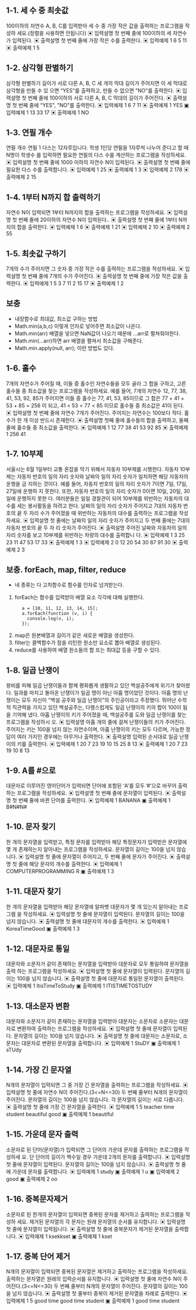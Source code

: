 ## 1-1. 세 수 중 최솟값

100이하의 자연수 A, B, C를 입력받아 세 수 중 가장 작은 값을 출력하는 프로그램을 작성하
세요.(정렬을 사용하면 안됩니다)
▣ 입력설명
첫 번째 줄에 100이하의 세 자연수가 입력된다.
▣ 출력설명
첫 번째 줄에 가장 작은 수를 출력한다.
▣ 입력예제 1
6 5 11
▣ 출력예제 1
5

## 1-2. 삼각형 판별하기

삼각형 판별하기
길이가 서로 다른 A, B, C 세 개의 막대 길이가 주어지면 이 세 막대로 삼각형을 만들 수 있
으면 “YES"를 출력하고, 만들 수 없으면 ”NO"를 출력한다.
▣ 입력설명
첫 번째 줄에 100이하의 서로 다른 A, B, C 막대의 길이가 주어진다.
▣ 출력설명
첫 번째 줄에 “YES", "NO"를 출력한다.
▣ 입력예제 1
6 7 11
▣ 출력예제 1
YES
▣ 입력예제 1
13 33 17
▣ 출력예제 1
NO

## 1-3. 연필 개수

연필 개수
연필 1 다스는 12자루입니다. 학생 1인당 연필을 1자루씩 나누어 준다고 할 때 N명이 학생수
를 입력하면 필요한 연필의 다스 수를 계산하는 프로그램을 작성하세요.
▣ 입력설명
첫 번째 줄에 1000 이하의 자연수 N이 입력된다.
▣ 출력설명
첫 번째 줄에 필요한 다스 수를 출력합니다.
▣ 입력예제 1
25
▣ 출력예제 1
3
▣ 입력예제 2
178
▣ 출력예제 2
15

## 1-4. 1부터 N까지 합 출력하기

자연수 N이 입력되면 1부터 N까지의 합을 출력하는 프로그램을 작성하세요.
▣ 입력설명
첫 번째 줄에 20이하의 자연수 N이 입력된다..
▣ 출력설명
첫 번째 줄에 1부터 N까지의 합을 출력한다.
▣ 입력예제 1
6
▣ 출력예제 1
21
▣ 입력예제 2
10
▣ 출력예제 2
55

## 1-5. 최솟값 구하기

7개의 수가 주어지면 그 숫자 중 가장 작은 수를 출력하는 프로그램을 작성하세요.
▣ 입력설명
첫 번째 줄에 7개의 수가 주어진다.
▣ 출력설명
첫 번째 줄에 가장 작은 값을 출력한다.
▣ 입력예제 1
5 3 7 11 2 15 17
▣ 출력예제 1
2

## 보충

- 내장함수로 최대값, 최소값 구하는 방법
- Math.min(a,b,c) 이렇게 인자로 넣어주면 최소값이 나온다.
- Math.min(arr) 배열을 넣으면 NaN값이 나오기 때문에 ...arr로 펼쳐줘야한다.
- Math.min(...arr)하면 arr 배열을 펼쳐서 최소값을 구해준다.
- Math.min.apply(null, arr); 이런 방법도 있다.

## 1-6. 홀수

7개의 자연수가 주어질 때, 이들 중 홀수인 자연수들을 모두 골라 그 합을 구하고, 고른 홀수들
중 최소값을 찾는 프로그램을 작성하세요.
예를 들어, 7개의 자연수 12, 77, 38, 41, 53, 92, 85가 주어지면 이들 중 홀수는 77, 41, 53,
85이므로 그 합은
77 + 41 + 53 + 85 = 256
이 되고,
41 < 53 < 77 < 85
이므로 홀수들 중 최소값은 41이 된다.
▣ 입력설명
첫 번째 줄에 자연수 7개가 주어진다. 주어지는 자연수는 100보다 작다. 홀수가 한 개 이상
반드시 존재한다.
▣ 출력설명
첫째 줄에 홀수들의 합을 출력하고, 둘째 줄에 홀수들 중 최소값을 출력한다.
▣ 입력예제 1
12 77 38 41 53 92 85
▣ 출력예제 1
256
41

## 1-7. 10부제

서울시는 6월 1일부터 교통 혼잡을 막기 위해서 자동차 10부제를 시행한다. 자동차 10부제는
자동차 번호의 일의 자리 숫자와 날짜의 일의 자리 숫자가 일치하면 해당 자동차의 운행을 금
지하는 것이다. 예를 들어, 자동차 번호의 일의 자리 숫자가 7이면 7일, 17일, 27일에 운행하
지 못한다. 또한, 자동차 번호의 일의 자리 숫자가 0이면 10일, 20일, 30일에 운행하지 못한
다.
여러분들은 일일 경찰관이 되어 10부제를 위반하는 자동차의 대수를 세는 봉사활동을 하려고
한다. 날짜의 일의 자리 숫자가 주어지고 7대의 자동차 번호의 끝 두 자리 수가 주어졌을 때
위반하는 자동차의 대수를 출력하는 프로그램을 작성하세요.
▣ 입력설명
첫 줄에는 날짜의 일의 자리 숫자가 주어지고 두 번째 줄에는 7대의 자동차 번호의 끝 두 자
리 숫자가 주어진다.
▣ 출력설명
주어진 날짜와 자동차의 일의 자리 숫자를 보고 10부제를 위반하는 차량의 대수를 출력합니
다.
▣ 입력예제 1
3
25 23 11 47 53 17 33
▣ 출력예제 1
3
▣ 입력예제 2
0
12 20 54 30 87 91 30
▣ 출력예제 2
3

## 보충. forEach, map, filter, reduce

- 네 종류는 다 고차함수로 함수를 인자로 넘겨받는다.

1. forEach는 함수를 입력받아 배열 요소 각각에 대해 실행한다.

```
      a = [10, 11, 12, 13, 14, 15];
      a.forEach(function (v, i) {
        console.log(v, i);
      });
```

2. map은 원본배열과 길이가 같은 새로운 배열을 생성한다.
3. filter는 콜백함수가 참을 리턴한 원소만 요소로 뽑아 배열로 생성된다.
4. reduce를 사용하여 배열 원소들의 합 또는 최대값 등을 구할 수 있다.

## 1-8. 일곱 난쟁이

왕비를 피해 일곱 난쟁이들과 함께 평화롭게 생활하고 있던 백설공주에게 위기가 찾아왔다.
일과를 마치고 돌아온 난쟁이가 일곱 명이 아닌 아홉 명이었던 것이다.
아홉 명의 난쟁이는 모두 자신이 "백설 공주와 일곱 난쟁이"의 주인공이라고 주장했다. 뛰어난
수학적 직관력을 가지고 있던 백설공주는, 다행스럽게도 일곱 난쟁이의 키의 합이 100이 됨을
기억해 냈다.
아홉 난쟁이의 키가 주어졌을 때, 백설공주를 도와 일곱 난쟁이를 찾는 프로그램을 작성하시
오.
▣ 입력설명
아홉 개의 줄에 걸쳐 난쟁이들의 키가 주어진다. 주어지는 키는 100을 넘지 않는 자연수이며,
아홉 난쟁이의 키는 모두 다르며, 가능한 정답이 여러 가지인 경우에는 아무거나 출력한다.
▣ 출력설명
입력된 순서대로 일곱 난쟁이의 키를 출력한다.
▣ 입력예제 1
20 7 23 19 10 15 25 8 13
▣ 출력예제 1
20 7 23 19 10 8 13

## 1-9. A를 #으로

대문자로 이루어진 영어단어가 입력되면 단어에 포함된 ‘A'를 모두 ’#‘으로 바꾸어 출력하는
프로그램을 작성하세요.
▣ 입력설명
첫 번째 줄에 문자열이 입력된다.
▣ 출력설명
첫 번째 줄에 바뀐 단어를 출력한다.
▣ 입력예제 1
BANANA
▣ 출력예제 1
B#N#N#

## 1-10. 문자 찾기

한 개의 문자열을 입력받고, 특정 문자를 입력받아 해당 특정문자가 입력받은 문자열에 몇 개
존재하는지 알아내는 프로그램을 작성하세요.
문자열의 길이는 100을 넘지 않습니다.
▣ 입력설명
첫 줄에 문자열이 주어지고, 두 번째 줄에 문자가 주어진다.
▣ 출력설명
첫 줄에 해당 문자의 개수를 출력한다.
▣ 입력예제 1
COMPUTERPROGRAMMING
R
▣ 출력예제 1
3

## 1-11. 대문자 찾기

한 개의 문자열을 입력받아 해당 문자열에 알파벳 대문자가 몇 개 있는지 알아내는 프로그램
을 작성하세요.
▣ 입력설명
첫 줄에 문자열이 입력된다. 문자열의 길이는 100을 넘지 않습니다.
▣ 출력설명
첫 줄에 대문자의 개수를 출력한다.
▣ 입력예제 1
KoreaTimeGood
▣ 출력예제 1
3

## 1-12. 대문자로 통일

대문자와 소문자가 같이 존재하는 문자열을 입력받아 대문자로 모두 통일하여 문자열을 출력
하는 프로그램을 작성하세요.
▣ 입력설명
첫 줄에 문자열이 입력된다. 문자열의 길이는 100을 넘지 않습니다.
▣ 출력설명
첫 줄에 대문자로 통일된 문자열이 출력된다.
▣ 입력예제 1
ItisTimeToStudy
▣ 출력예제 1
ITISTIMETOSTUDY

## 1-13. 대소문자 변환

대문자와 소문자가 같이 존재하는 문자열을 입력받아 대문자는 소문자로 소문자는 대문자로
변환하여 출력하는 프로그램을 작성하세요.
▣ 입력설명
첫 줄에 문자열이 입력된다. 문자열의 길이는 100을 넘지 않습니다.
▣ 출력설명
첫 줄에 대문자는 소문자로, 소문자는 대문자로 변환된 문자열을 출력합니다.
▣ 입력예제 1
StuDY
▣ 출력예제 1
sTUdy

## 1-14. 가장 긴 문자열

N개의 문자열이 입력되면 그 중 가장 긴 문자열을 출력하는 프로그램을 작성하세요.
▣ 입력설명
첫 줄에 자연수 N이 주어진다.(3<=N<=30)
두 번째 줄부터 N개의 문자열이 주어진다. 문자열의 길이는 100을 넘지 않습니다.
각 문자열의 길이는 서로 다릅니다.
▣ 출력설명
첫 줄에 가장 긴 문자열을 출력한다.
▣ 입력예제 1
5
teacher
time
student
beautiful
good
▣ 출력예제 1
beautiful

## 1-15. 가운데 문자 출력

소문자로 된 단어(문자열)가 입력되면 그 단어의 가운데 문자를 출력하는 프로그램을 작성하세
요. 단 단어의 길이가 짝수일 경우 가운데 2개의 문자를 출력합니다.
▣ 입력설명
첫 줄에 문자열이 입력된다. 문자열의 길이는 100을 넘지 않습니다.
▣ 출력설명
첫 줄에 가운데 문자를 출력합니다.
▣ 입력예제 1
study
▣ 출력예제 1
u
▣ 입력예제 2
good
▣ 출력예제 2
oo

## 1-16. 중복문자제거

소문자로 된 한개의 문자열이 입력되면 중복된 문자를 제거하고 출력하는 프로그램을 작성하
세요.
제거된 문자열의 각 문자는 원래 문자열의 순서를 유지합니다.
▣ 입력설명
첫 줄에 문자열이 입력됩니다.
▣ 출력설명
첫 줄에 중복문자가 제거된 문자열을 출력합니다.
▣ 입력예제 1
ksekkset
▣ 출력예제 1
kset

## 1-17. 중복 단어 제거

N개의 문자열이 입력되면 중복된 문자열은 제거하고 출력하는 프로그램을 작성하세요.
출력하는 문자열은 원래의 입력순서를 유지합니다.
▣ 입력설명
첫 줄에 자연수 N이 주어진다.(3<=N<=30)
두 번째 줄부터 N개의 문자열이 주어진다. 문자열의 길이는 100을 넘지 않습니다.
▣ 출력설명
첫 줄부터 중복이 제거된 문자열을 차례로 출력한다.
▣ 입력예제 1
5
good
time
good
time
student
▣ 출력예제 1
good
time
student
